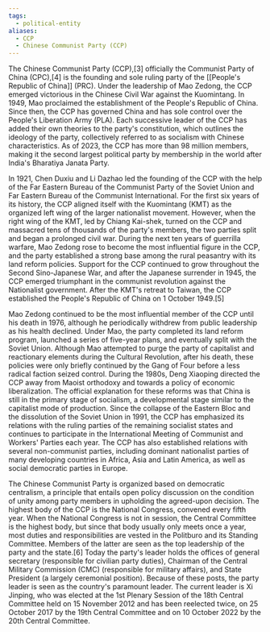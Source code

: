 ```yaml
---
tags:
  - political-entity
aliases:
  - CCP
  - Chinese Communist Party (CCP)
---
```

The Chinese Communist Party (CCP),[3] officially the Communist Party of China (CPC),[4] is the founding and sole ruling party of the [[People's Republic of China]] (PRC). Under the leadership of Mao Zedong, the CCP emerged victorious in the Chinese Civil War against the Kuomintang. In 1949, Mao proclaimed the establishment of the People's Republic of China. Since then, the CCP has governed China and has sole control over the People's Liberation Army (PLA). Each successive leader of the CCP has added their own theories to the party's constitution, which outlines the ideology of the party, collectively referred to as socialism with Chinese characteristics. As of 2023, the CCP has more than 98 million members, making it the second largest political party by membership in the world after India's Bharatiya Janata Party.

In 1921, Chen Duxiu and Li Dazhao led the founding of the CCP with the help of the Far Eastern Bureau of the Communist Party of the Soviet Union and Far Eastern Bureau of the Communist International. For the first six years of its history, the CCP aligned itself with the Kuomintang (KMT) as the organized left wing of the larger nationalist movement. However, when the right wing of the KMT, led by Chiang Kai-shek, turned on the CCP and massacred tens of thousands of the party's members, the two parties split and began a prolonged civil war. During the next ten years of guerrilla warfare, Mao Zedong rose to become the most influential figure in the CCP, and the party established a strong base among the rural peasantry with its land reform policies. Support for the CCP continued to grow throughout the Second Sino-Japanese War, and after the Japanese surrender in 1945, the CCP emerged triumphant in the communist revolution against the Nationalist government. After the KMT's retreat to Taiwan, the CCP established the People's Republic of China on 1 October 1949.[5]

Mao Zedong continued to be the most influential member of the CCP until his death in 1976, although he periodically withdrew from public leadership as his health declined. Under Mao, the party completed its land reform program, launched a series of five-year plans, and eventually split with the Soviet Union. Although Mao attempted to purge the party of capitalist and reactionary elements during the Cultural Revolution, after his death, these policies were only briefly continued by the Gang of Four before a less radical faction seized control. During the 1980s, Deng Xiaoping directed the CCP away from Maoist orthodoxy and towards a policy of economic liberalization. The official explanation for these reforms was that China is still in the primary stage of socialism, a developmental stage similar to the capitalist mode of production. Since the collapse of the Eastern Bloc and the dissolution of the Soviet Union in 1991, the CCP has emphasized its relations with the ruling parties of the remaining socialist states and continues to participate in the International Meeting of Communist and Workers' Parties each year. The CCP has also established relations with several non-communist parties, including dominant nationalist parties of many developing countries in Africa, Asia and Latin America, as well as social democratic parties in Europe.

The Chinese Communist Party is organized based on democratic centralism, a principle that entails open policy discussion on the condition of unity among party members in upholding the agreed-upon decision. The highest body of the CCP is the National Congress, convened every fifth year. When the National Congress is not in session, the Central Committee is the highest body, but since that body usually only meets once a year, most duties and responsibilities are vested in the Politburo and its Standing Committee. Members of the latter are seen as the top leadership of the party and the state.[6] Today the party's leader holds the offices of general secretary (responsible for civilian party duties), Chairman of the Central Military Commission (CMC) (responsible for military affairs), and State President (a largely ceremonial position). Because of these posts, the party leader is seen as the country's paramount leader. The current leader is Xi Jinping, who was elected at the 1st Plenary Session of the 18th Central Committee held on 15 November 2012 and has been reelected twice, on 25 October 2017 by the 19th Central Committee and on 10 October 2022 by the 20th Central Committee. 